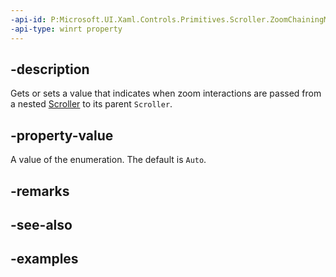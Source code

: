 ```yaml
---
-api-id: P:Microsoft.UI.Xaml.Controls.Primitives.Scroller.ZoomChainingMode
-api-type: winrt property
---
```


## -description

Gets or sets a value that indicates when zoom interactions are passed from a nested [Scroller](scroller.md) to its parent `Scroller`.

## -property-value

A value of the enumeration. The default is `Auto`.

## -remarks

## -see-also

## -examples

